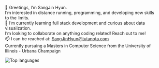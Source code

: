  👋 Greetings, I’m SangJin Hyun.\
 I’m interested in distance running, programming, and developing new skills to the limits.\
 🌱 I’m currently learning full stack development and curious about data visualization. \
 I’m looking to collaborate on anything coding related! Reach out to me!\
 📫 I can be reached at: SangJinHyun@tutanota.com\
 Currently pursuing a Masters in Computer Science from the University of Illinois - Urbana Champaign

![Top languages](https://github-readme-stats.vercel.app/api/top-langs/?username=SangJinHyun)

<!---
SangJinHyun/SangJinHyun is a ✨ special ✨ repository because its `README.md` (this file) appears on your GitHub profile.
You can click the Preview link to take a look at your changes.
--->
